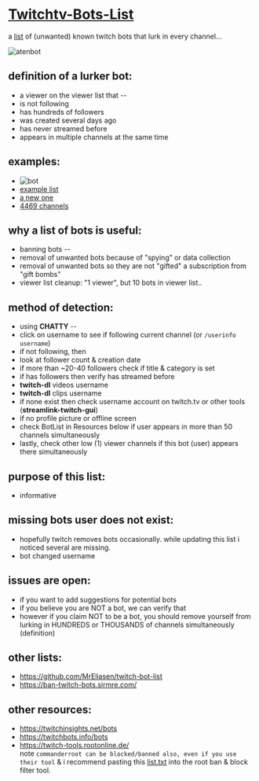 # [Twitchtv-Bots-List](https://github.com/arrowgent/Twitchtv-Bots-List/blob/main/list.txt)
a [list](https://github.com/arrowgent/Twitchtv-Bots-List/blob/main/list.txt) of (unwanted) known twitch bots that lurk in every channel...

![atenbot](https://github.com/arrowgent/Twitchtv-Bots-List/blob/main/aten_bot.png)

## definition of a lurker bot:
* a viewer on the viewer list that --
* is not following
* has hundreds of followers
* was created several days ago
* has never streamed before
* appears in multiple channels at the same time


## examples:
* ![bot](https://github.com/arrowgent/Twitchtv-Bots-List/blob/main/easybot1.png)
* [example list](https://github.com/arrowgent/Twitchtv-Bots-List/blob/main/thousands_bots.png)
* [a new one](https://github.com/arrowgent/Twitchtv-Bots-List/blob/main/d1fss.png)
* [4469 channels](https://github.com/arrowgent/Twitchtv-Bots-List/commit/ffedd761f1ca9dd629b74ee216c1335c96706c59#commitcomment-51199519)


## why a list of bots is useful:
* banning bots --
* removal of unwanted bots because of "spying" or data collection
* removal of unwanted bots so they are not "gifted" a subscription from "gift bombs"
* viewer list cleanup: "1 viewer", but 10 bots in viewer list..


## method of detection:
* using **CHATTY** --
* click on username to see if following current channel (or `/userinfo username`)
* if not following, then
* look at follower count & creation date
* if more than ~20-40 followers check if title & category is set
* if has followers then verify has streamed before
* **twitch-dl** videos username
* **twitch-dl** clips username
* if none exist then check username account on twitch.tv or other tools (**streamlink-twitch-gui**)
* if no profile picture or offline screen
* check BotList in Resources below if user appears in more than 50 channels simultaneously
* lastly, check other low (1) viewer channels if this bot (user) appears there simultaneously


## purpose of this list:
* informative


## missing bots user does not exist:
* hopefully twitch removes bots occasionally.  while updating this list i noticed several are missing.
* bot changed username


## issues are open:
* if you want to add suggestions for potential bots
* if you believe you are NOT a bot, we can verify that
* however if you claim NOT to be a bot, you should remove yourself from lurking in HUNDREDS or THOUSANDS of channels simultaneously (definition)


## other lists:
* https://github.com/MrEliasen/twitch-bot-list
* https://ban-twitch-bots.sirmre.com/


## other resources:
* https://twitchinsights.net/bots
* https://twitchbots.info/bots
* https://twitch-tools.rootonline.de/<br />
note `commanderroot can be blocked/banned also, even if you use their tool` & i recommend pasting this [list.txt](https://github.com/arrowgent/Twitchtv-Bots-List/blob/main/list.txt) into the root ban & block filter tool.
